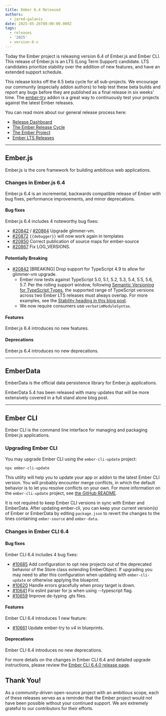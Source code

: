 ```yaml
---
title: Ember 6.4 Released
authors:
  - jared-galanis
date: 2025-05-26T00:00:00.000Z
tags:
  - releases
  - '2025'
  - version-6-x
---
```


Today the Ember project is releasing version 6.4 of Ember.js and Ember CLI. This release of Ember.js is an LTS (Long Term Support) candidate. LTS candidates prioritize stability over the addition of new features, and have an extended support schedule.

This release kicks off the 6.5 beta cycle for all sub-projects. We encourage our community (especially addon authors) to help test these beta builds and report any bugs before they are published as a final release in six weeks' time. The [ember-try](https://github.com/ember-cli/ember-try) addon is a great way to continuously test your projects against the latest Ember releases.

You can read more about our general release process here:

- [Release Dashboard](http://emberjs.com/releases/)
- [The Ember Release Cycle](https://blog.emberjs.com/new-ember-release-process/)
- [The Ember Project](https://blog.emberjs.com/ember-project-at-2-0/)
- [Ember LTS Releases](https://blog.emberjs.com/announcing-embers-first-lts/)

---

## Ember.js

Ember.js is the core framework for building ambitious web applications.

### Changes in Ember.js 6.4

Ember.js 6.4 is an incremental, backwards compatible release of Ember with bug fixes, performance improvements, and minor deprecations.

#### Bug fixes

Ember.js 6.4 includes 4 noteworthy bug fixes:

- [#20842](https://github.com/emberjs/ember.js/pull/20842) / [#20864](https://github.com/emberjs/ember.js/pull/20864) Upgrade glimmer-vm.
- [#20872](https://github.com/emberjs/ember.js/pull/20872) `{{debugger}}` will now work again in templates
- [#20850](https://github.com/emberjs/ember.js/pull/20850) Correct publication of source maps for ember-source
- [#20867](https://github.com/emberjs/ember.js/pull/20867) Fix LOG_VERSIONS.

#### Potentially Breaking

- [#20842](https://github.com/emberjs/ember.js/pull/20842) [BREAKING] Drop support for TypeScript 4.9 to allow for glimmer-vm upgrade.
    - Ember now tests against TypeScript 5.0, 5.1, 5.2, 5.3, 5.4, 5.5, 5.6, 5.7.
    Per the rolling support window, following [Semantic Versioning for TypeScript Types](https://www.semver-ts.org/), the supported range of TypeScript versions across two Ember LTS releases must always overlap.
    For more examples, see the [Stability heading in this blog post](https://blog.emberjs.com/stable-typescript-types-in-ember-5-1/).
    - We now require consumers use `verbatimModuleSyntax`.

#### Features

Ember.js 6.4 introduces no new features.

#### Deprecations

Ember.js 6.4 introduces no new deprecations.

---

## EmberData

EmberData is the official data persistence library for Ember.js applications.

EmberData 5.4 has been released with many updates that will be more extensively covered in a full stand alone blog post.

---

## Ember CLI

Ember CLI is the command line interface for managing and packaging Ember.js applications.

### Upgrading Ember CLI

You may upgrade Ember CLI using the `ember-cli-update` project:

```bash
npx ember-cli-update
```

This utility will help you to update your app or addon to the latest Ember CLI version. You will probably encounter merge conflicts, in which the default behavior is to let you resolve conflicts on your own. For more information on the `ember-cli-update` project, see [the GitHub README](https://github.com/ember-cli/ember-cli-update).

It is not required to keep Ember CLI versions in sync with Ember and EmberData. After updating ember-cli, you can keep your current version(s) of Ember or EmberData by editing `package.json` to revert the changes to the lines containing `ember-source` and `ember-data`.

### Changes in Ember CLI 6.4

#### Bug fixes

Ember CLI 6.4 includes 4 bug fixes:

- [#10685](https://github.com/ember-cli/ember-cli/pull/10685) Add configuration to opt new projects out of the deprecated behavior of the Store class extending EmberObject. If upgrading you may need to alter this configuration when updating with `ember-cli-update` or otherwise applying the blueprint.
- [#10620](https://github.com/ember-cli/ember-cli/pull/10620) Handle errors gracefully when proxy target is down.
- [#10641](https://github.com/ember-cli/ember-cli/pull/10641) Fix eslint parser for js when using --typescript flag.
- [#10659](https://github.com/ember-cli/ember-cli/pull/10659/files) Improve de-typing .gts files.

#### Features

Ember CLI 6.4 introduces 1 new feature:

- [#10661](https://github.com/ember-cli/ember-cli/pull/10661) Update ember-try to v4 in blueprints.

#### Deprecations

Ember CLI 6.4 introduces no new deprecations.

For more details on the changes in Ember CLI 6.4 and detailed upgrade
instructions, please review the [Ember CLI 6.4.0 release page](https://github.com/ember-cli/ember-cli/releases/tag/v6.4.0).

## Thank You!

As a community-driven open-source project with an ambitious scope, each of these releases serves as a reminder that the Ember project would not have been possible without your continued support. We are extremely grateful to our contributors for their efforts.
